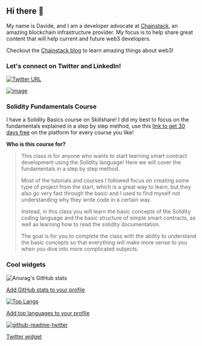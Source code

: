 ## Hi there 👋
My name is Davide, and I am a developer advocate at [Chainstack](chainstack.com), an amazing blockchain infrastructure provider. My focus is to help share great content that will help current and future web3 developers.

Checkout the [Chainstack blog](https://chainstack.com/blog/) to learn amazing things about web3!

### Let's connect on Twitter and LinkedIn!

[![Twitter URL](https://img.shields.io/twitter/url/https/twitter.com/dave_dvde.svg?style=social&label=Follow%20%40dave_dvde)](https://twitter.com/dave_dvde)

[![image](https://img.shields.io/badge/LinkedIn-0077B5?style=for-the-badge&logo=linkedin&logoColor=white)](https://www.linkedin.com/in/davide-zambiasi/)

### Solidity Fundamentals Course
I have a Solidity Basics course on Skillshare! I did my best to focus on the fundamentals explained in a step by step method, use this [link to get 30 days free](https://skl.sh/3rvxBpe) on the platform for every course you like! 

**Who is this course for?**

> This class is for anyone who wants to start learning smart contract development using the Solidity language! Here we will cover the fundamentals in a step by step method.
>
>Most of the tutorials and courses I followed focus on creating some type of project from the start, which is a great way to learn, but they also go very fast through the basic and I used to find myself not understanding why they write code in a certain way. 
>
>Instead, in this class you will learn the basic concepts of the Solidity coding language and the basic structure of simple smart contracts, as well as learning how to read the solidity documentation.
>
>The goal is for you to complete the class with the ability to understand the basic concepts so that everything will make more sense to you when you dive into more complicated subjects.

### Cool widgets

![Anurag's GitHub stats](https://github-readme-stats.vercel.app/api?username=soos3d&show_icons=true&theme=gruvbox)

[Add GitHub stats to your profile](https://github.com/anuraghazra/github-readme-stats#themes)

[![Top Langs](https://github-readme-stats.vercel.app/api/top-langs/?username=soos3d&layout=compact&theme=gruvbox)](https://github.com/anuraghazra/github-readme-stats)

[Add top languages to your profile](https://github.com/anuraghazra/github-readme-stats#themes)

[![github-readme-twitter](https://github-readme-twitter.gazf.vercel.app/api?id=dave_dvde)](https://github.com/gazf/github-readme-twitter)

[Twitter widget](https://github.com/gazf/github-readme-twitter)
